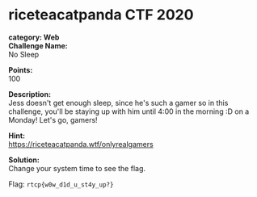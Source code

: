 # riceteacatpanda CTF 2020 <br/>
**category: Web** <br/>
**Challenge Name:** <br/>
No Sleep

**Points:** <br/>
100

**Description:** <br/>
Jess doesn't get enough sleep, since he's such a gamer so in this challenge, you'll be staying up with him until 4:00 in the morning :D on a Monday! Let's go, gamers!

**Hint:** <br/>
https://riceteacatpanda.wtf/onlyrealgamers

**Solution:** <br/>
Change your system time to see the flag.

Flag: `rtcp{w0w_d1d_u_st4y_up?}`
